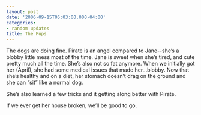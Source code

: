 ```yaml
---
layout: post
date: '2006-09-15T05:03:00.000-04:00'
categories:
- random updates
title: The Pups
---
```


The dogs are doing fine. Pirate is an angel compared to Jane--she’s a blobby little mess most of the time. Jane is sweet when she’s tired, and cute pretty much all the time. She’s also not so fat anymore. When we initially got her (April), she had some medical issues that made her...blobby. Now that she’s healthy and on a diet, her stomach doesn’t drag on the ground and she can “sit” like a normal dog.

She’s also learned a few tricks and it getting along better with Pirate.

If we ever get her house broken, we’ll be good to go.